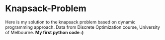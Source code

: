 # Knapsack-Problem
Here is my solution to the knapsack problem based on dynamic programming approach. Data from Discrete Optimization course, University of Melbourne. **My first python code :)**
